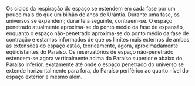 ﻿Os ciclos da respiração do espaço se estendem em cada fase por um pouco mais do que um bilhão de anos de Urântia. Durante uma fase, os universos se expandem; durante a seguinte, contraem-se. O espaço penetrado atualmente aproxima-se do ponto médio da fase de expansão, enquanto o espaço não-penetrado aproxima-se do ponto médio da fase de contração e estamos informados de que os limites mais externos de ambas as extensões do espaço estão, teoricamente, agora, aproximadamente eqüidistantes do Paraíso. Os reservatórios de espaço não-penetrado estendem-se agora verticalmente acima do Paraíso superior e abaixo do Paraíso inferior, exatamente até onde o espaço penetrado do universo se extende horizontalmente para fora, do Paraíso periférico ao quarto nível do espaço exterior e mesmo além.
